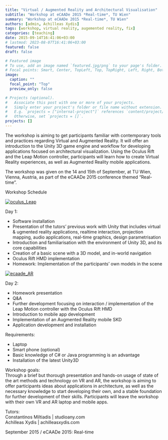 ```yaml
---
title: "Virtual / Augmented Reality and Architectural Visualisation"
subtitle: "Workshop at eCAADe 2015 *Real-time*, TU Wien"
summary: "Workshop at eCAADe 2015 *Real-time*, TU Wien"
authors: [admin, Achilleas Xydis]
tags: [workshop, virtual reality, augemented reality, fix]
categories: [teaching]
date: 2015-09-14T16:41:06+03:00
# lastmod: 2023-08-07T16:41:06+03:00
featured: false
draft: false

# Featured image
# To use, add an image named `featured.jpg/png` to your page's folder.
# Focal points: Smart, Center, TopLeft, Top, TopRight, Left, Right, BottomLeft, Bottom, BottomRight.
image:
  caption: ""
  focal_point: "Top"
  preview_only: false

# Projects (optional).
#   Associate this post with one or more of your projects.
#   Simply enter your project's folder or file name without extension.
#   E.g. `projects = ["internal-project"]` references `content/project/deep-learning/index.md`.
#   Otherwise, set `projects = []`.
projects: []
---
```


The workshop is aiming to get participants familiar with contemporary tools and practices regarding Virtual and Augmented Reality. It will offer an introduction to the Unity 3D game engine and workflow for developing applications focused on architectural visualization. Using the Oculus Rift and the Leap Motion controller, participants will learn how to create Virtual Reality experiences, as well as Augmented Reality mobile applications.

The workshop was given on the 14 and 15th of September, at TU Wien, Vienna, Austria, as part of the eCAADe 2015 conference themed “Real-time”.

Workshop Schedule

[![oculus_Leap](http://studioany.com/wp-content/uploads/2016/01/oculusLeap7-1024x576.png)](http://studioany.com/wp-content/uploads/2016/01/oculusLeap7.png)

Day 1:

- Software installation
- Presentation of the tutors’ previous work with Unity that includes virtual & ugmented reality applications, realtime interaction, projection mapping, audio applications, real-time graphics, design parametrisation
- Introduction and familiarisation with the environment of Unity 3D, and its core capabilities
- Creation of a basic scene with a 3D model, and in-world navigation
- Oculus Rift HMD implementation
- Homework: Implementation of the participants’ own models in the scene

[![ecaade_AR](http://studioany.com/wp-content/uploads/2016/01/ecaade_AR-1024x853.png)](http://studioany.com/wp-content/uploads/2016/01/ecaade_AR.png)

Day 2:

- Homework presentation
- Q&A
- Further development focusing on interaction / implementation of the Leap Motion controller with the Oculus Rift HMD
- Introduction to mobile app development
- Implementation of an Augmented Reality mobile SKD
- Application development and installation

Requirements:

- Laptop
- Smart phone (optional)
- Basic knowledge of C# or Java programming is an advantage
- Installation of the latest Unity3D

Workshop goals:  
Through a brief but thorough presentation and hands-on usage of state of the art methods and technology on VR and AR, the workshop is aiming to offer participants ideas about applications in architecture, as well as the necessary knowledge to start developing their own, and a stable foundation for further development of their skills. Participants will leave the workshop with their own VR and AR laptop and mobile apps.

Tutors:  
Constantinos Miltiadis | studioany.com  
Achilleas Xydis | achilleasxydis.com

September 2015 / eCAADe 2015: Real-time